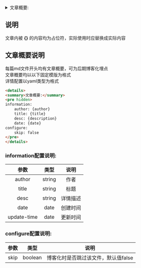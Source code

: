 <details>
<summary>文章概要:</summary>
<pre hidden>
information:
    author: jie6mm
    title: 个人笔记文档
    desc: 记录一些个人及学习相关笔录
    date: 2021-05-12 15:30:00
configure:
    skip: true
</pre>
</details>

## 说明
文章内被 **{}** 的内容均为占位符，实际使用时应替换成实际内容

## 文章概要说明
每篇md文件开头均有文章概要，可为后期博客化埋点  
文章概要均以以下固定模版为格式  
详情配置以yaml类型为格式
```html
<details>
<summary>文章概要:</summary>
<pre hidden>
information:
    author: {author}
    title: {title}
    desc: {description}
    date: {date}
configure:
    skip: false
</pre>
</details>
```

### information配置说明:
| 参数 | 类型 | 说明 |
|:----:|:----:|:----:|
| author | string | 作者 |
| title | string | 标题 |
| desc | string | 详情描述 |
| date | date | 创建时间 |
| update-time | date | 更新时间 |

### configure配置说明:
| 参数 | 类型 | 说明 |
|:----:|:----:|:----:|
| skip | boolean | 博客化时是否跳过该文件，默认值false |